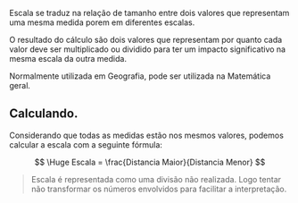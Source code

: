
Escala se traduz na relação de tamanho entre dois valores que representam uma mesma medida porem em diferentes escalas.

O resultado do cálculo são dois valores que representam por quanto cada valor deve ser multiplicado ou dividido para ter um impacto significativo na mesma escala da outra medida.

Normalmente utilizada em Geografia, pode ser utilizada na Matemática geral.

## Calculando.
Considerando que todas as medidas estão nos mesmos valores, podemos calcular a escala com a seguinte fórmula:

$$
\Huge
Escala = \frac{Distancia Maior}{Distancia Menor}
$$


> Escala é representada como uma divisão não realizada. Logo tentar não transformar os números envolvidos para facilitar a interpretação.

